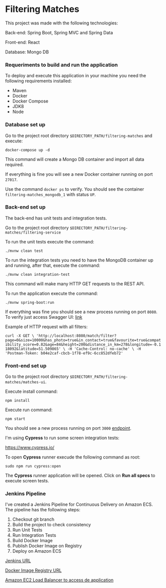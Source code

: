 # Filtering Matches

This project was made with the following technologies: 

Back-end: Spring Boot, Spring MVC and Spring Data

Front-end: React

Database: Mongo DB

### Requeriments to build and run the application

To deploy and execute this application in your machine you need the following requirements installed:

* Maven
* Docker
* Docker Compose
* JDK8
* Node


### Database set up

Go to the project root directory `$DIRECTORY_PATH/filtering-matches` and execute:

`docker-compose up -d`

This command will create a Mongo DB container and import all data required. 

If everything is fine you will see a new Docker container running on port `27017`.

Use the command `docker ps` to verify. You should see the container `filtering-matches_mongodb_1` with status `UP`.

### Back-end set up

The back-end has unit tests and integration tests.

Go to the project root directory `$DIRECTORY_PATH/filtering-matches/filtering-service`

To run the unit tests execute the command:

`./mvnw clean test`

To run the integration tests you need to have the MongoDB container up and running, after that, execute the command:

`./mvnw clean integration-test`

This command will make many HTTP GET requests to the REST API.

To run the application execute the command: 

`./mvnw spring-boot:run`

If everything was fine you should see a new process running on port `8080`. To verify just access Swagger UI: [link](http://localhost:8080/swagger-ui.html "http://localhost:8080/swagger-ui.html")


Example of HTTP request with all filters:

  `curl -X GET \
  'http://localhost:8080/match/filter?page=0&size=10000&has_photo=true&in_contact=true&favourite=true&compatibility_score=0.82&age=84&height=200&distance_in_km=278&longitude=-0.118092&latitude=51.509865' \
  -H 'Cache-Control: no-cache' \
  -H 'Postman-Token: b04e2caf-cbcb-1f78-ef9c-6cc852dfeb72'`

  ### Front-end set up

Go to the project root directory `$DIRECTORY_PATH/filtering-matches/matches-ui`.

Execute install command:

`npm install`

Execute run command:

`npm start`

You should see a new process running on port `3000` [endpoint](http://localhost:3000 "http://localhost:3000"). 

I'm using **Cypress** to run some screen integration tests:

https://www.cypress.io/

To open **Cypress** runner execude the following command as root:

`sudo npm run cypress:open`

The **Cypress** runner application will be opened. Click on **Run all specs** to execute screen tests.

### Jenkins Pipeline

I've created a Jenkins Pipeline for Continuous Delivery on Amazon ECS. The pipeline has the following steps:

1. Checkout git branch
2. Build the project to check consistency 
3. Run Unit Tests
4. Run Integration Tests
5. Build Docker Image
6. Publish Docker Image on Registry
7. Deploy on Amazon ECS


[Jenkins URL](http://3.213.122.252:8080 "http://3.213.122.252:8080")

[Docker Image Registry URL](https://cloud.docker.com/u/danieltnaves/repository/docker/danieltnaves/filtering-service "https://cloud.docker.com/u/danieltnaves/repository/docker/danieltnaves/filtering-service") 

[Amazon EC2 Load Balancer to access de application](http://elb-filtering-service-1382639944.us-east-1.elb.amazonaws.com/swagger-ui.html "http://elb-filtering-service-1382639944.us-east-1.elb.amazonaws.com/swagger-ui.html")












